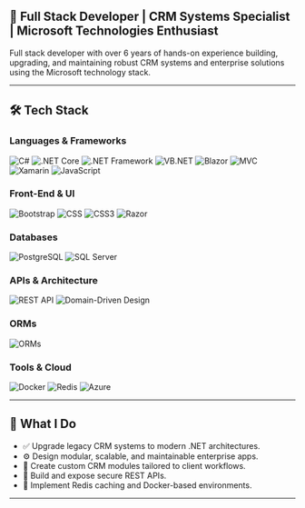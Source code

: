 ## 💼 Full Stack Developer | CRM Systems Specialist | Microsoft Technologies Enthusiast

Full stack developer with over 6 years of hands-on experience building, upgrading, and maintaining robust CRM systems and enterprise solutions using the Microsoft technology stack.

---

## 🛠️ Tech Stack

### Languages & Frameworks  
![C#](https://img.shields.io/badge/C%23-239120?style=for-the-badge&logo=c-sharp&logoColor=white)
![.NET Core](https://img.shields.io/badge/.NET%20Core-512BD4?style=for-the-badge&logo=dotnet&logoColor=white)
![.NET Framework](https://img.shields.io/badge/.NET%20Framework-5C2D91?style=for-the-badge&logo=.net&logoColor=white)
![VB.NET](https://img.shields.io/badge/VB.NET-512BD4?style=for-the-badge&logo=dotnet&logoColor=white)
![Blazor](https://img.shields.io/badge/Blazor-512BD4?style=for-the-badge&logo=blazor&logoColor=white)
![MVC](https://img.shields.io/badge/MVC-00599C?style=for-the-badge&logo=visualstudio&logoColor=white)
![Xamarin](https://img.shields.io/badge/Xamarin-3498DB?style=for-the-badge&logo=xamarin&logoColor=white)
![JavaScript](https://img.shields.io/badge/JavaScript-F7DF1E?style=for-the-badge&logo=javascript&logoColor=black)

### Front-End & UI  
![Bootstrap](https://img.shields.io/badge/Bootstrap-563D7C?style=for-the-badge&logo=bootstrap&logoColor=white)
![CSS](https://img.shields.io/badge/CSS-264de4?style=for-the-badge&logo=css3&logoColor=white)
![CSS3](https://img.shields.io/badge/CSS3-1572B6?style=for-the-badge&logo=css3&logoColor=white)
![Razor](https://img.shields.io/badge/Razor-512BD4?style=for-the-badge&logo=dotnet&logoColor=white)

### Databases  
![PostgreSQL](https://img.shields.io/badge/PostgreSQL-336791?style=for-the-badge&logo=postgresql&logoColor=white)
![SQL Server](https://img.shields.io/badge/SQL%20Server-CC2927?style=for-the-badge&logo=microsoftsqlserver&logoColor=white)

### APIs & Architecture  
![REST API](https://img.shields.io/badge/REST%20API-%23007ACC?style=for-the-badge&logo=api&logoColor=white)
![Domain-Driven Design](https://img.shields.io/badge/Domain--Driven%20Design-DDD%20Architectures-blueviolet?style=for-the-badge)

### ORMs  
![ORMs](https://img.shields.io/badge/ORMs-Dapper%20%7C%20EF%20Core%20%7C%20LiteORM-blue?style=for-the-badge)

### Tools & Cloud  
![Docker](https://img.shields.io/badge/Docker-2496ED?style=for-the-badge&logo=docker&logoColor=white)
![Redis](https://img.shields.io/badge/Redis-DC382D?style=for-the-badge&logo=redis&logoColor=white)
![Azure](https://img.shields.io/badge/Azure-0078D4?style=for-the-badge&logo=microsoftazure&logoColor=white)


---

## 📌 What I Do

- ✅ Upgrade legacy CRM systems to modern .NET architectures.
- ⚙️ Design modular, scalable, and maintainable enterprise apps.
- 🎯 Create custom CRM modules tailored to client workflows.
- 🚀 Build and expose secure REST APIs.
- 🔐 Implement Redis caching and Docker-based environments.

---
